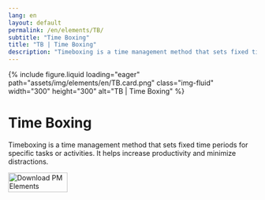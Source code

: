 ```yaml
---
lang: en
layout: default
permalink: /en/elements/TB/
subtitle: "Time Boxing"
title: "TB | Time Boxing"
description: "Timeboxing is a time management method that sets fixed time periods for specific tasks or activities. It helps increase productivity and minimize distractions."
---
```


{% include figure.liquid loading="eager" path="assets/img/elements/en/TB.card.png" class="img-fluid" width="300" height="300" alt="TB | Time Boxing" %}

# Time Boxing

Timeboxing is a time management method that sets fixed time periods for specific tasks or activities. It helps increase productivity and minimize distractions.

<a href="https://apps.apple.com/app/apple-store/id6738084498?pt=127441684&ct=website&mt=8">
  <img src="{{ "assets/img/en/appstore.png" | relative_url }}" width="120" height="40" alt="Download PM Elements">
</a>
